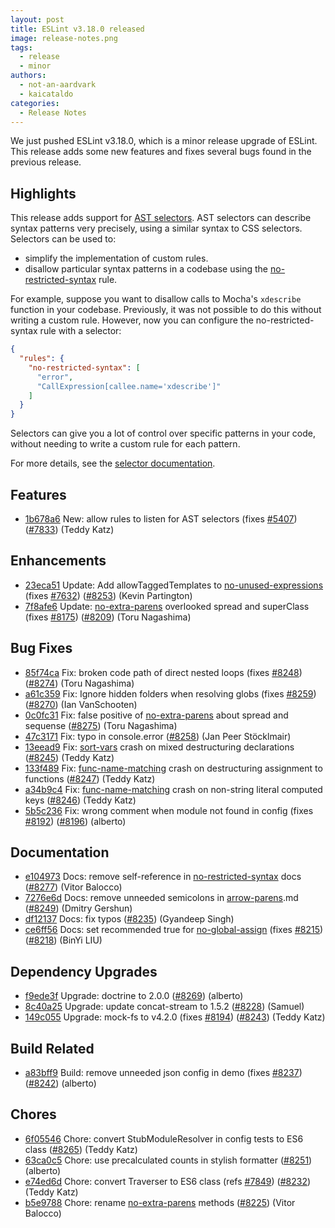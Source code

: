 ```yaml
---
layout: post
title: ESLint v3.18.0 released
image: release-notes.png
tags:
  - release
  - minor
authors:
  - not-an-aardvark
  - kaicataldo
categories:
  - Release Notes
---
```


We just pushed ESLint v3.18.0, which is a minor release upgrade of ESLint. This release adds some new features and fixes several bugs found in the previous release.

## Highlights

This release adds support for [AST selectors](/docs/developer-guide/selectors). AST selectors can describe syntax patterns very precisely, using a similar syntax to CSS selectors. Selectors can be used to:

* simplify the implementation of custom rules.
* disallow particular syntax patterns in a codebase using the [no-restricted-syntax](/docs/rules/no-restricted-syntax) rule.

For example, suppose you want to disallow calls to Mocha's `xdescribe` function in your codebase. Previously, it was not possible to do this without writing a custom rule. However, now you can configure the no-restricted-syntax rule with a selector:

```json
{
  "rules": {
    "no-restricted-syntax": [
      "error",
      "CallExpression[callee.name='xdescribe']"
    ]
  }
}
```

Selectors can give you a lot of control over specific patterns in your code, without needing to write a custom rule for each pattern.

For more details, see the [selector documentation](/docs/developer-guide/selectors).

## Features


* [1b678a6](https://github.com/eslint/eslint/commit/1b678a6) New: allow rules to listen for AST selectors (fixes [#5407](https://github.com/eslint/eslint/issues/5407)) ([#7833](https://github.com/eslint/eslint/issues/7833)) (Teddy Katz)




## Enhancements


* [23eca51](https://github.com/eslint/eslint/commit/23eca51) Update: Add allowTaggedTemplates to [no-unused-expressions](/docs/rules/no-unused-expressions) (fixes [#7632](https://github.com/eslint/eslint/issues/7632)) ([#8253](https://github.com/eslint/eslint/issues/8253)) (Kevin Partington)
* [7f8afe6](https://github.com/eslint/eslint/commit/7f8afe6) Update: [no-extra-parens](/docs/rules/no-extra-parens) overlooked spread and superClass (fixes [#8175](https://github.com/eslint/eslint/issues/8175)) ([#8209](https://github.com/eslint/eslint/issues/8209)) (Toru Nagashima)




## Bug Fixes


* [85f74ca](https://github.com/eslint/eslint/commit/85f74ca) Fix: broken code path of direct nested loops (fixes [#8248](https://github.com/eslint/eslint/issues/8248)) ([#8274](https://github.com/eslint/eslint/issues/8274)) (Toru Nagashima)
* [a61c359](https://github.com/eslint/eslint/commit/a61c359) Fix: Ignore hidden folders when resolving globs (fixes [#8259](https://github.com/eslint/eslint/issues/8259)) ([#8270](https://github.com/eslint/eslint/issues/8270)) (Ian VanSchooten)
* [0c0fc31](https://github.com/eslint/eslint/commit/0c0fc31) Fix: false positive of [no-extra-parens](/docs/rules/no-extra-parens) about spread and sequense ([#8275](https://github.com/eslint/eslint/issues/8275)) (Toru Nagashima)
* [47c3171](https://github.com/eslint/eslint/commit/47c3171) Fix: typo in console.error ([#8258](https://github.com/eslint/eslint/issues/8258)) (Jan Peer Stöcklmair)
* [13eead9](https://github.com/eslint/eslint/commit/13eead9) Fix: [sort-vars](/docs/rules/sort-vars) crash on mixed destructuring declarations ([#8245](https://github.com/eslint/eslint/issues/8245)) (Teddy Katz)
* [133f489](https://github.com/eslint/eslint/commit/133f489) Fix: [func-name-matching](/docs/rules/func-name-matching) crash on destructuring assignment to functions ([#8247](https://github.com/eslint/eslint/issues/8247)) (Teddy Katz)
* [a34b9c4](https://github.com/eslint/eslint/commit/a34b9c4) Fix: [func-name-matching](/docs/rules/func-name-matching) crash on non-string literal computed keys ([#8246](https://github.com/eslint/eslint/issues/8246)) (Teddy Katz)
* [5b5c236](https://github.com/eslint/eslint/commit/5b5c236) Fix: wrong comment when module not found in config (fixes [#8192](https://github.com/eslint/eslint/issues/8192)) ([#8196](https://github.com/eslint/eslint/issues/8196)) (alberto)




## Documentation


* [e104973](https://github.com/eslint/eslint/commit/e104973) Docs: remove self-reference in [no-restricted-syntax](/docs/rules/no-restricted-syntax) docs ([#8277](https://github.com/eslint/eslint/issues/8277)) (Vitor Balocco)
* [7276e6d](https://github.com/eslint/eslint/commit/7276e6d) Docs: remove unneeded semicolons in [arrow-parens](/docs/rules/arrow-parens).md ([#8249](https://github.com/eslint/eslint/issues/8249)) (Dmitry Gershun)
* [df12137](https://github.com/eslint/eslint/commit/df12137) Docs: fix typos ([#8235](https://github.com/eslint/eslint/issues/8235)) (Gyandeep Singh)
* [ce6ff56](https://github.com/eslint/eslint/commit/ce6ff56) Docs: set recommended true for [no-global-assign](/docs/rules/no-global-assign) (fixes [#8215](https://github.com/eslint/eslint/issues/8215)) ([#8218](https://github.com/eslint/eslint/issues/8218)) (BinYi LIU)




## Dependency Upgrades


* [f9ede3f](https://github.com/eslint/eslint/commit/f9ede3f) Upgrade: doctrine to 2.0.0 ([#8269](https://github.com/eslint/eslint/issues/8269)) (alberto)
* [8c40a25](https://github.com/eslint/eslint/commit/8c40a25) Upgrade: update concat-stream to 1.5.2 ([#8228](https://github.com/eslint/eslint/pull/8228)) (Samuel)
* [149c055](https://github.com/eslint/eslint/commit/149c055) Upgrade: mock-fs to v4.2.0 (fixes [#8194](https://github.com/eslint/eslint/issues/8194)) ([#8243](https://github.com/eslint/eslint/issues/8243)) (Teddy Katz)




## Build Related


* [a83bff9](https://github.com/eslint/eslint/commit/a83bff9) Build: remove unneeded json config in demo (fixes [#8237](https://github.com/eslint/eslint/issues/8237)) ([#8242](https://github.com/eslint/eslint/issues/8242)) (alberto)




## Chores


* [6f05546](https://github.com/eslint/eslint/commit/6f05546) Chore: convert StubModuleResolver in config tests to ES6 class ([#8265](https://github.com/eslint/eslint/issues/8265)) (Teddy Katz)
* [63ca0c5](https://github.com/eslint/eslint/commit/63ca0c5) Chore: use precalculated counts in stylish formatter ([#8251](https://github.com/eslint/eslint/issues/8251)) (alberto)
* [e74ed6d](https://github.com/eslint/eslint/commit/e74ed6d) Chore: convert Traverser to ES6 class (refs [#7849](https://github.com/eslint/eslint/issues/7849)) ([#8232](https://github.com/eslint/eslint/issues/8232)) (Teddy Katz)
* [b5e9788](https://github.com/eslint/eslint/commit/b5e9788) Chore: rename [no-extra-parens](/docs/rules/no-extra-parens) methods ([#8225](https://github.com/eslint/eslint/issues/8225)) (Vitor Balocco)
